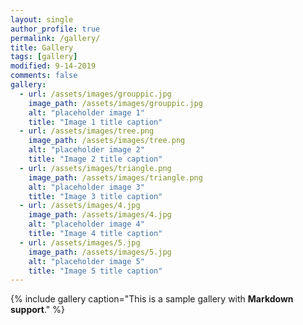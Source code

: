 ```yaml
---
layout: single
author_profile: true
permalink: /gallery/
title: Gallery
tags: [gallery]
modified: 9-14-2019
comments: false
gallery:
  - url: /assets/images/grouppic.jpg
    image_path: /assets/images/grouppic.jpg
    alt: "placeholder image 1"
    title: "Image 1 title caption"
  - url: /assets/images/tree.png
    image_path: /assets/images/tree.png
    alt: "placeholder image 2"
    title: "Image 2 title caption"
  - url: /assets/images/triangle.png
    image_path: /assets/images/triangle.png
    alt: "placeholder image 3"
    title: "Image 3 title caption"  
  - url: /assets/images/4.jpg
    image_path: /assets/images/4.jpg
    alt: "placeholder image 4"
    title: "Image 4 title caption"
  - url: /assets/images/5.jpg
    image_path: /assets/images/5.jpg
    alt: "placeholder image 5"
    title: "Image 5 title caption"    
---
```


{% include gallery caption="This is a sample gallery with **Markdown support**." %}

